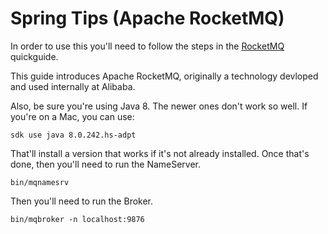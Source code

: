 # Spring Tips (Apache RocketMQ)

In order to use this you'll need to follow the steps in the [RocketMQ](https://rocketmq.apache.org/docs/quick-start/) quickguide. 

This guide introduces Apache RocketMQ, originally a technology devloped and used internally at Alibaba.

Also, be sure you're using Java 8. The newer ones don't work so well. If you're on a Mac, you can use:

```
sdk use java 8.0.242.hs-adpt
```

That'll install a version that works if it's not already installed. 
Once that's done, then you'll need to run the NameServer.

```
bin/mqnamesrv 
```

Then you'll need to run the Broker.

```
bin/mqbroker -n localhost:9876
```
